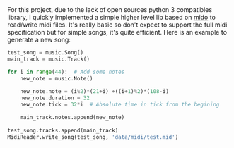 ##

For this project, due to the lack of open sources python 3 compatibles library, I quickly implemented a simple higher level lib based on [mido](https://github.com/olemb/mido) to read/write midi files. It's really basic so don't expect to support the full midi specification but for simple songs, it's quite efficient. Here is an example to generate a new song:

```python
test_song = music.Song()
main_track = music.Track()

for i in range(44):  # Add some notes
    new_note = music.Note()

    new_note.note = (i%2)*(21+i) +((i+1)%2)*(108-i)
    new_note.duration = 32
    new_note.tick = 32*i  # Absolute time in tick from the begining
    
    main_track.notes.append(new_note)
 
test_song.tracks.append(main_track)
MidiReader.write_song(test_song, 'data/midi/test.mid')
```
